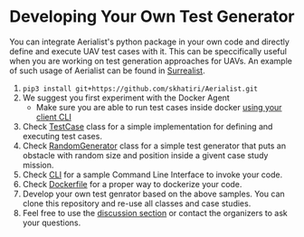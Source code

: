 # Developing Your Own Test Generator

You can integrate Aerialist's python package in your own code and directly define and execute UAV test cases with it.
This can be speccifically useful when you are working on test generation approaches for UAVs. An example of such usage of Aerialist can be found in [Surrealist](https://github.com/skhatiri/Surrealist).

1. `pip3 install git+https://github.com/skhatiri/Aerialist.git`
2. We suggest you first experiment with the Docker Agent
    - Make sure you are able to run test cases inside docker [using your client CLI](https://github.com/skhatiri/Aerialist#using-hosts-cli)
3. Check [TestCase](testcase.py) class for a simple implementation for defining and executing test cases.
4. Check [RandomGenerator](random_generator.py) class for a simple test generator that puts an obstacle with random size and position inside a givent case study mission.
5. Check [CLI](cli.py) for a sample Command Line Interface to invoke your code.
6. Check [Dockerfile](Dockerfile) for a proper way to dockerize your code.
7. Develop your own test genrator based on the above samples. You can clone this repository and re-use all classes and case studies.
8. Feel free to use the [discussion section]((https://github.com/skhatiri/UAV-Testing-Competition/discussions)) or contact the organizers to ask your questions.
